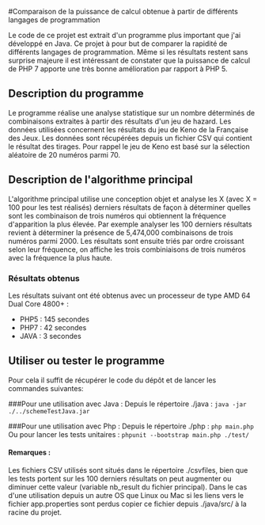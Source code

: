 #Comparaison de la puissance de calcul obtenue à partir de différents langages de programmation

Le code de ce projet est extrait d'un programme plus important que j'ai développé en Java. 
Ce projet à pour but de comparer la rapidité de différents langages de programmation. 
Même si les résultats restent sans surprise majeure il est intéressant de constater que la puissance de calcul de PHP 7 apporte une très bonne amélioration par rapport à PHP 5.

## Description du programme
Le programme réalise une analyse statistique sur un nombre déterminés de combinaisons extraites à partir des résultats d'un jeu de hazard.
Les données utilisées concernent les résultats du jeu de Keno de la Française des Jeux.
Les données sont récupérées depuis un fichier CSV qui contient le résultat des tirages. Pour rappel le jeu de Keno est basé sur la sélection aléatoire de 20 numéros parmi 70.

## Description de l'algorithme principal
L'algorithme principal utilise une conception objet et analyse les X (avec X = 100 pour les test réalisés) derniers résultats de façon à déterminer quelles sont les combinaison de trois numéros qui obtiennent la fréquence d'apparition la plus élevée.
Par exemple analyser les 100 derniers résultats revient à déterminer la présence de 5,474,000 combinaisons de trois numéros parmi 2000.
Les résultats sont ensuite triés par ordre croissant selon leur fréquence, on affiche les trois combiniaisons de trois numéros avec la fréquence la plus haute.
### Résultats obtenus
Les résultats suivant ont été obtenus avec un processeur de type AMD 64 Dual Core 4800+ :
* PHP5 : 145 secondes
* PHP7 : 42 secondes
* JAVA : 3 secondes

## Utiliser ou tester le programme
Pour cela il suffit de récupérer le code du dépôt et de lancer les commandes suivantes:

###Pour une utilisation avec Java :
Depuis le répertoire ./java : `java -jar ./../schemeTestJava.jar`

###Pour une utilisation avec Php :
Depuis le répertoire ./php : `php main.php`
Ou pour lancer les tests unitaires : `phpunit --bootstrap main.php ./test/`

#### Remarques :
Les fichiers CSV utilisés sont situés dans le répertoire ./csvfiles, bien que les tests portent sur les 100 derniers résultats on peut augmenter ou diminuer cette valeur (variable nb_result du fichier principal).
Dans le cas d'une utilisation depuis un autre OS que Linux ou Mac si les liens vers le fichier app.properties sont perdus copier ce fichier depuis ./java/src/ à la racine du projet.
